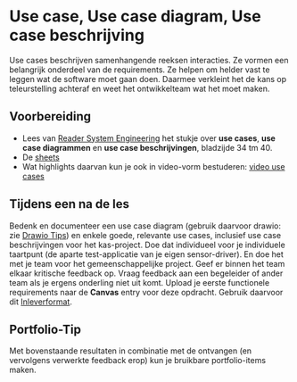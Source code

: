 # Use case, Use case diagram, Use case beschrijving

Use cases beschrijven samenhangende reeksen interacties. Ze vormen een belangrijk onderdeel van de requirements. Ze helpen om helder vast te leggen wat de software moet gaan doen. Daarmee verkleint het de kans op teleurstelling achteraf en weet het ontwikkelteam wat het moet maken.

## Voorbereiding

- Lees van [Reader System Engineering](https://github.com/HU-TI-DEV/TI-S2/blob/main/hardware-interfacing/pdfs/reader-system-engineering.pdf) het stukje over **use cases**, **use case diagrammen** en **use case beschrijvingen**, bladzijde 34 tm 40.
- De [sheets](https://github.com/HU-TI-DEV/TI-S2/blob/main/hardware-interfacing/pdfs/sheets-use-cases.pdf)
- Wat highlights daarvan kun je ook in video-vorm bestuderen: [video use cases](https://www.youtube.com/watch?v=KOnqXexY-1A)

## Tijdens een na de les

Bedenk en documenteer een use case diagram (gebruik daarvoor drawio: zie [Drawio Tips](../software/modelleren/drawio-tips/drawio-tips.md)) en enkele goede, relevante use cases, inclusief use case beschrijvingen voor het kas-project. Doe dat individueel voor je individuele taartpunt (de aparte test-applicatie van je eigen sensor-driver). En doe het met je team voor het gemeenschappelijke project. Geef er binnen het team elkaar kritische feedback op. Vraag feedback aan een begeleider of ander team als je ergens onderling niet uit komt. Upload je eerste functionele requirements naar de **Canvas** entry voor deze opdracht. Gebruik daarvoor dit [Inleverformat](../software/modelleren/inleverformat-voor-modelleeropdrachten.md).

## Portfolio-Tip

Met bovenstaande resultaten in combinatie met de ontvangen (en vervolgens verwerkte feedback erop) kun je bruikbare portfolio-items maken.
